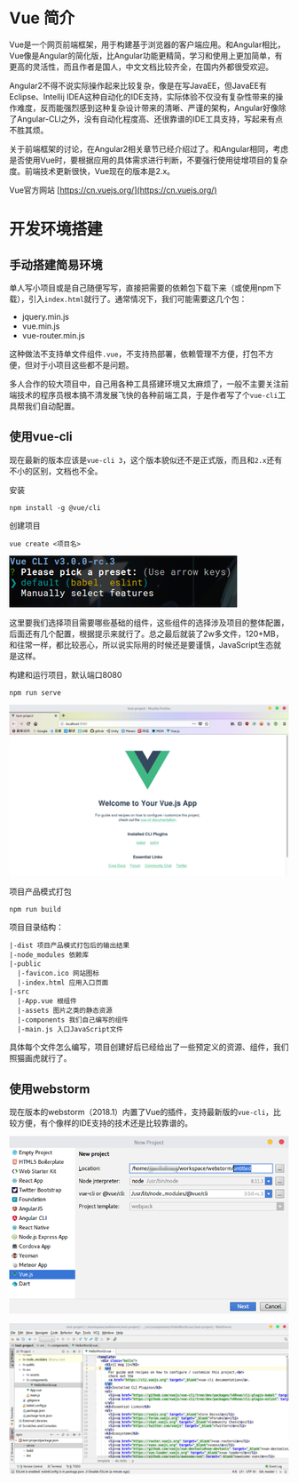 # Vue 简介

Vue是一个网页前端框架，用于构建基于浏览器的客户端应用。和Angular相比，Vue像是Angular的简化版，比Angular功能更精简，学习和使用上更加简单，有更高的灵活性，而且作者是国人，中文文档比较齐全，在国内外都很受欢迎。

Angular2不得不说实际操作起来比较复杂，像是在写JavaEE，但JavaEE有Eclipse、Intellij IDEA这种自动化的IDE支持，实际体验不仅没有复杂性带来的操作难度，反而能强烈感到这种复杂设计带来的清晰、严谨的架构，Angular好像除了Angular-CLI之外，没有自动化程度高、还很靠谱的IDE工具支持，写起来有点不胜其烦。

关于前端框架的讨论，在Angular2相关章节已经介绍过了。和Angular相同，考虑是否使用Vue时，要根据应用的具体需求进行判断，不要强行使用徒增项目的复杂度。前端技术更新很快，Vue现在的版本是2.x。

Vue官方网站 [https://cn.vuejs.org/](https://cn.vuejs.org/)

# 开发环境搭建

## 手动搭建简易环境

单人写小项目或是自己随便写写，直接把需要的依赖包下载下来（或使用npm下载），引入`index.html`就行了。通常情况下，我们可能需要这几个包：

* jquery.min.js
* vue.min.js
* vue-router.min.js

这种做法不支持单文件组件`.vue`，不支持热部署，依赖管理不方便，打包不方便，但对于小项目这些都不是问题。

多人合作的较大项目中，自己用各种工具搭建环境又太麻烦了，一般不主要关注前端技术的程序员根本搞不清发展飞快的各种前端工具，于是作者写了个`vue-cli`工具帮我们自动配置。

## 使用vue-cli

现在最新的版本应该是`vue-cli 3`，这个版本貌似还不是正式版，而且和`2.x`还有不小的区别，文档也不全。

安装
```
npm install -g @vue/cli
```

创建项目
```
vue create <项目名>
```

![](res/1.png)

这里要我们选择项目需要哪些基础的组件，这些组件的选择涉及项目的整体配置，后面还有几个配置，根据提示来就行了。总之最后就装了2w多文件，120+MB，和往常一样，都比较恶心，所以说实际用的时候还是要谨慎，JavaScript生态就是这样。

构建和运行项目，默认端口8080
```
npm run serve
```

![](res/2.png)

项目产品模式打包
```
npm run build
```

项目目录结构：
```
|-dist 项目产品模式打包后的输出结果
|-node_modules 依赖库
|-public
  |-favicon.ico 网站图标
  |-index.html 应用入口页面
|-src
  |-App.vue 根组件
  |-assets 图片之类的静态资源
  |-components 我们自己编写的组件
  |-main.js 入口JavaScript文件
```

具体每个文件怎么编写，项目创建好后已经给出了一些预定义的资源、组件，我们照猫画虎就行了。

## 使用webstorm

现在版本的webstorm（2018.1）内置了Vue的插件，支持最新版的`vue-cli`，比较方便，有个像样的IDE支持的技术还是比较靠谱的。

![](res/3.png)

![](res/4.png)

